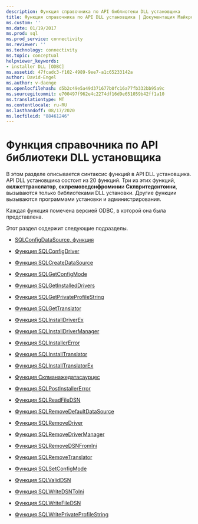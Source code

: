 ```yaml
---
description: Функция справочника по API библиотеки DLL установщика
title: Функция справочника по API DLL установщика | Документация Майкрософт
ms.custom: ''
ms.date: 01/19/2017
ms.prod: sql
ms.prod_service: connectivity
ms.reviewer: ''
ms.technology: connectivity
ms.topic: conceptual
helpviewer_keywords:
- installer DLL [ODBC]
ms.assetid: 47fcadc3-f102-4989-9ee7-a1c65233142a
author: David-Engel
ms.author: v-daenge
ms.openlocfilehash: d5b2c49e5a49d371677b0fc16a77fb332bb95a9c
ms.sourcegitcommit: e700497f962e4c2274df16d9e651059b42ff1a10
ms.translationtype: MT
ms.contentlocale: ru-RU
ms.lasthandoff: 08/17/2020
ms.locfileid: "88461246"
---
```

# <a name="installer-dll-api-reference-function"></a>Функция справочника по API библиотеки DLL установщика
В этом разделе описывается синтаксис функций в API DLL установщика. API DLL установщика состоит из 20 функций. Три из этих функций, **склжеттранслатор**, **склремоведснфромини**и **Склвритедснтоини**, вызываются только библиотеками DLL установки. Другие функции вызываются программами установки и администрирования.  
  
 Каждая функция помечена версией ODBC, в которой она была представлена.  
  
 Этот раздел содержит следующие подразделы.  
  
-   [SQLConfigDataSource, функция](../../../odbc/reference/syntax/sqlconfigdatasource-function.md)  
  
-   [Функция SQLConfigDriver](../../../odbc/reference/syntax/sqlconfigdriver-function.md)  
  
-   [Функция SQLCreateDataSource](../../../odbc/reference/syntax/sqlcreatedatasource-function.md)  
  
-   [Функция SQLGetConfigMode](../../../odbc/reference/syntax/sqlgetconfigmode-function.md)  
  
-   [Функция SQLGetInstalledDrivers](../../../odbc/reference/syntax/sqlgetinstalleddrivers-function.md)  
  
-   [Функция SQLGetPrivateProfileString](../../../odbc/reference/syntax/sqlgetprivateprofilestring-function.md)  
  
-   [Функция SQLGetTranslator](../../../odbc/reference/syntax/sqlgettranslator-function.md)  
  
-   [Функция SQLInstallDriverEx](../../../odbc/reference/syntax/sqlinstalldriverex-function.md)  
  
-   [Функция SQLInstallDriverManager](../../../odbc/reference/syntax/sqlinstalldrivermanager-function.md)  
  
-   [Функция SQLInstallerError](../../../odbc/reference/syntax/sqlinstallererror-function.md)  
  
-   [Функция SQLInstallTranslator](../../../odbc/reference/syntax/sqlinstalltranslator-function.md)  
  
-   [Функция SQLInstallTranslatorEx](../../../odbc/reference/syntax/sqlinstalltranslatorex-function.md)  
  
-   [Функция Склманажедатасаурцес](../../../odbc/reference/syntax/sqlmanagedatasources.md)  
  
-   [Функция SQLPostInstallerError](../../../odbc/reference/syntax/sqlpostinstallererror-function.md)  
  
-   [Функция SQLReadFileDSN](../../../odbc/reference/syntax/sqlreadfiledsn-function.md)  
  
-   [Функция SQLRemoveDefaultDataSource](../../../odbc/reference/syntax/sqlremovedefaultdatasource-function.md)  
  
-   [Функция SQLRemoveDriver](../../../odbc/reference/syntax/sqlremovedriver-function.md)  
  
-   [Функция SQLRemoveDriverManager](../../../odbc/reference/syntax/sqlremovedrivermanager-function.md)  
  
-   [Функция SQLRemoveDSNFromIni](../../../odbc/reference/syntax/sqlremovedsnfromini-function.md)  
  
-   [Функция SQLRemoveTranslator](../../../odbc/reference/syntax/sqlremovetranslator-function.md)  
  
-   [Функция SQLSetConfigMode](../../../odbc/reference/syntax/sqlsetconfigmode-function.md)  
  
-   [Функция SQLValidDSN](../../../odbc/reference/syntax/sqlvaliddsn-function.md)  
  
-   [Функция SQLWriteDSNToIni](../../../odbc/reference/syntax/sqlwritedsntoini-function.md)  
  
-   [Функция SQLWriteFileDSN](../../../odbc/reference/syntax/sqlwritefiledsn-function.md)  
  
-   [Функция SQLWritePrivateProfileString](../../../odbc/reference/syntax/sqlwriteprivateprofilestring-function.md)
